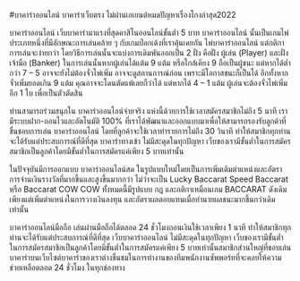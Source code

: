#บาคาร่าออนไลน์ บาคาร่าเว็บตรง ไม่ผ่านเอเยนต์หมดปัญหาเรื่องโกงล่าสุด2022

บาคาร่าออนไลน์ เว็บบาคาร่ามาแรงที่สุดคาสิโนออนไลน์ขั้นต่ำ 5 บาท
บาคาร่าออนไลน์ นั้นเป็นเกมไพ่ประเภทหนึ่งที่มีลักษณะการเล่นคล้าย ๆ กับเกมป๊อกเด้งที่เราคุ้นเคยกัน ไพ่บาคาร่าออนไลน์ แต่กติกาการเล่นจะง่ายกว่า โดยวิธีการเล่นนั้นจะแบ่งการเดิมพันออกเป็น 2 ฝั่ง คือฝั่ง ผู้เล่น (Player) และฝั่งเจ้ามือ (Banker) ในการเล่นนั้นหากผู้เล่นได้แต้ม 9 แต้ม หรือใกล้เคียง 9 ถือเป็นผู้ชนะ แต่หากได้ต่ำกว่า 7 – 5 อาจจะยังไม่ต้องจั่วไพ่เพิ่ม อาจจะดูสถานการณ์ก่อน เพราะมีโอกาสชนะก็เป็นได้ อีกทั้งหากจั่วเพิ่มยอดเกิน 9 แต้ม คุณอาจจะโดนตัดแพ้เลยก็ว่าได้ แต่หากได้ 4 – 1 แต้ม ผู้เล่นจะต้องจั่วไพ่เพิ่มอีก 1 ใบ เพื่อเป็นตัวตัดสิน

ท่านสามารถร่วมสนุกใน บาคาร่าออนไลน์จ่ายจริง แห่งนี้ด้วยการใช้เวลาสมัครสมาชิกไม่ถึง 5 นาที เรามีระบบฝาก-ถอนไวและอัตโนมัติ 100% ที่เราได้พัฒนาและออกแบบมาเพื่อให้สามารถรองรับลูกค้าที่ชื่นชอบการเล่น บาคาร่าออนไลน์ โดยที่ลูกค้าจะใช้เวลาทำรายการไม่ถึง 30 วินาที ทำให้สมาชิกทุกท่านจะได้รับแต่ประสบการณ์ที่ดีที่สุด บาคาร่าทางเข้า ไม่มีสะดุดในทุกปัญหา เว็บของเรามีขั้นต่ำในการสมัครสมาชิกเป็นลูกค้าโดยมีขั้นต่ำในการสมัครแค่เพียง 5 บาทเท่านั้น

ในปัจจุบันมีการออกแบบ บาคาร่าออนไลน์สด ในรูปแบบใหม่โดยเป็นการเพิ่มเติมตำแหน่งและอัตราการจ่านเงินรางวัลที่มากขึ้นและสูงขึ้นมากกว่า ไม่ว่าจะเป็น Lucky Baccarat Speed Baccarat หรือ Baccarat COW COW ทั้งหมดนี้มีรูปแบบ กฎ และกติกาเหมือนเกม BACCARAT ดังเดิมเพียงแต่เพิ่มตำแหน่งในการวางเงินลงทุน และอัตราผลตอบแทนเมื่อทำนายผลชนะมากขึ้นกว่าเดิมเท่านั้น

บาคาร่าออนไลน์มือถือ เล่นผ่านมือถือได้ตลอด 24 ชั่วโมงถอนเงินใช้เวลาเพียง 1 นาที
ทำให้สมาชิกทุกท่านจะได้รับแต่ประสบการณ์ที่ดีที่สุด เว็บบาคาร่าออนไลน์ ไม่มีสะดุดในทุกปัญหา เว็บของเรามีขั้นต่ำในการสมัครสมาชิกเป็นลูกค้าโดยมีขั้นต่ำในการสมัครแค่เพียง 5 บาทเท่านั้นสมาชิกส่วนใหญ่ที่ชอบเล่นบาคาร่าบนเว็บไซต์บาคาร่าของเราต่างชื่นชมในการทำงานของทีมพนักงานซัพพอร์ทที่จะคอยให้ความช่วยเหลือตลอด 24 ชั่วโมง ในทุกช่องทาง
